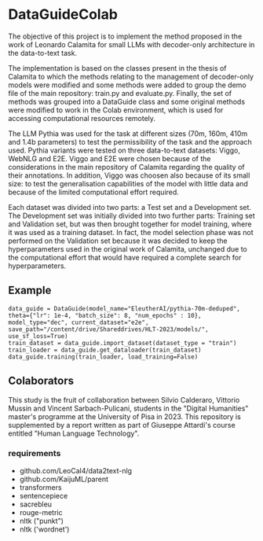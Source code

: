 # DataGuideColab
The objective of this project is to implement the method proposed in the work of Leonardo Calamita for small LLMs with decoder-only architecture in the data-to-text task.

The implementation is based on the classes present in the thesis of Calamita to which the methods relating to the management of decoder-only models were modified and some methods were added to group the demo file of the main repository: train.py and evaluate.py. Finally, the set of methods was grouped into a DataGuide class and some original methods were modified to work in the Colab environment, which is used for accessing computational resources remotely.

The LLM Pythia was used for the task at different sizes (70m, 160m, 410m and 1.4b parameters) to test the permissibility of the task and the approach used. Pythia variants were tested on three data-to-text datasets: Viggo, WebNLG and E2E. Viggo and E2E were chosen because of the considerations in the main repository of Calamita regarding the quality of their annotations. In addition, Viggo was choosen also because of its small size: to test the generalisation capabilities of the model with little data and because of the limited computational effort required.

Each dataset was divided into two parts: a Test set and a Development set. The Development set was initially divided into two further parts: Training set and Validation set, but was then brought together for model training, where it was used as a training dataset. In fact, the model selection phase was not performed on the Validation set because it was decided to keep the hyperparameters used in the original work of Calamita, unchanged due to the computational effort that would have required a complete search for hyperparameters.

## Example

```
data_guide = DataGuide(model_name="EleutherAI/pythia-70m-deduped", theta={"lr": 1e-4, "batch_size": 8, "num_epochs" : 10}, model_type="dec", current_dataset="e2e", save_path="/content/drive/Shareddrives/HLT-2023/models/", use_sf_loss=True)
train_dataset = data_guide.import_dataset(dataset_type = "train")
train_loader = data_guide.get_dataloader(train_dataset)
data_guide.training(train_loader, load_training=False)
```
## Colaborators

This study is the fruit of collaboration between Silvio Calderaro, Vittorio Mussin and Vincent Sarbach-Pulicani, students in the "Digital Humanities" master's programme at the University of Pisa in 2023. This repository is supplemented by a report written as part of Giuseppe Attardi's course entitled "Human Language Technology".

### requirements
- github.com/LeoCal4/data2text-nlg
- github.com/KaijuML/parent
- transformers
- sentencepiece
- sacrebleu
- rouge-metric
- nltk ("punkt")
- nltk ('wordnet')

